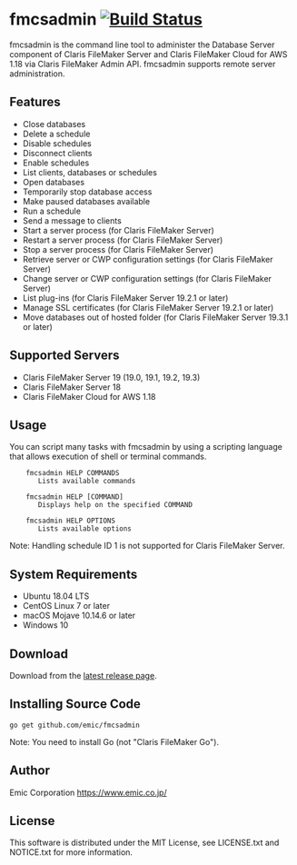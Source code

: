 fmcsadmin [![Build Status](https://travis-ci.org/emic/fmcsadmin.svg?branch=master)](https://travis-ci.org/emic/fmcsadmin)
=========
fmcsadmin is the command line tool to administer the Database Server component of Claris FileMaker Server and Claris FileMaker Cloud for AWS 1.18 via Claris FileMaker Admin API. fmcsadmin supports remote server administration.

Features
-----
- Close databases
- Delete a schedule
- Disable schedules
- Disconnect clients
- Enable schedules
- List clients, databases or schedules
- Open databases
- Temporarily stop database access
- Make paused databases available
- Run a schedule
- Send a message to clients
- Start a server process (for Claris FileMaker Server)
- Restart a server process (for Claris FileMaker Server)
- Stop a server process (for Claris FileMaker Server)
- Retrieve server or CWP configuration settings (for Claris FileMaker Server)
- Change server or CWP configuration settings (for Claris FileMaker Server)
- List plug-ins (for Claris FileMaker Server 19.2.1 or later)
- Manage SSL certificates (for Claris FileMaker Server 19.2.1 or later)
- Move databases out of hosted folder (for Claris FileMaker Server 19.3.1 or later)

Supported Servers
-----
- Claris FileMaker Server 19 (19.0, 19.1, 19.2, 19.3)
- Claris FileMaker Server 18
- Claris FileMaker Cloud for AWS 1.18

Usage
-----
You can script many tasks with fmcsadmin by using a scripting language that allows execution of shell or terminal commands.

```
    fmcsadmin HELP COMMANDS
       Lists available commands

    fmcsadmin HELP [COMMAND]
       Displays help on the specified COMMAND

    fmcsadmin HELP OPTIONS
       Lists available options
```
Note: Handling schedule ID 1 is not supported for Claris FileMaker Server.

System Requirements
-----
- Ubuntu 18.04 LTS
- CentOS Linux 7 or later
- macOS Mojave 10.14.6 or later
- Windows 10

Download
-----
Download from the [latest release page](https://github.com/emic/fmcsadmin/releases/latest).

Installing Source Code
-----
```
go get github.com/emic/fmcsadmin
```
Note: You need to install Go (not "Claris FileMaker Go").

Author
-----
Emic Corporation <https://www.emic.co.jp/>

License
-----
This software is distributed under the MIT License, see LICENSE.txt and NOTICE.txt for more information.
